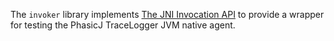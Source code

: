 The `invoker` library implements [The JNI Invocation API](https://docs.oracle.com/en/java/javase/11/docs/specs/jni/invocation.html)
to provide a wrapper for testing the PhasicJ TraceLogger JVM native agent.